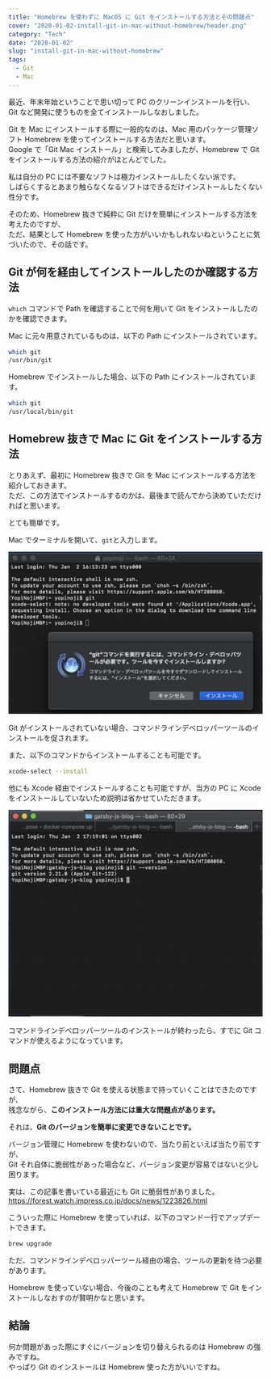 ```yaml
---
title: "Homebrew を使わずに MacOS に Git をインストールする方法とその問題点"
cover: "2020-01-02-install-git-in-mac-without-homebrew/header.png"
category: "Tech"
date: "2020-01-02"
slug: "install-git-in-mac-without-homebrew"
tags:
  - Git
  - Mac
---
```


最近、年末年始ということで思い切って PC のクリーンインストールを行い、Git など開発に使うものを全てインストールしなおしました。

Git を Mac にインストールする際に一般的なのは、Mac 用のパッケージ管理ソフト Homebrew を使ってインストールする方法だと思います。  
Google で「Git Mac インストール」と検索してみましたが、Homebrew で Git をインストールする方法の紹介がほとんどでした。

私は自分の PC には不要なソフトは極力インストールしたくない派です。  
しばらくするとあまり触らなくなるソフトはできるだけインストールしたくない性分です。

そのため、Homebrew 抜きで純粋に Git だけを簡単にインストールする方法を考えたのですが、  
ただ、結果として Homebrew を使った方がいいかもしれないねということに気づいたので、その話です。

## Git が何を経由してインストールしたのか確認する方法

`which` コマンドで Path を確認することで何を用いて Git をインストールしたのかを確認できます。

Mac に元々用意されているものは、以下の Path にインストールされています。

```bash
which git
/usr/bin/git
```

Homebrew でインストールした場合、以下の Path にインストールされています。

```bash
which git
/usr/local/bin/git
```

## Homebrew 抜きで Mac に Git をインストールする方法

とりあえず、最初に Homebrew 抜きで Git を Mac にインストールする方法を紹介しておきます。  
ただ、この方法でインストールするのかは、最後まで読んでから決めていただければと思います。

とても簡単です。

Mac でターミナルを開いて、`git`と入力します。

![install-git-in-mac-without-homebrew-01](./install-git-in-mac-without-homebrew-01.png)

Git がインストールされていない場合、コマンドラインデベロッパーツールのインストールを促されます。

また、以下のコマンドからインストールすることも可能です。

```bash
xcode-select --install
```

他にも Xcode 経由でインストールすることも可能ですが、当方の PC に Xcode をインストールしていないため説明は省かせていただきます。

![install-git-in-mac-without-homebrew-02](./install-git-in-mac-without-homebrew-02.png)

コマンドラインデベロッパーツールのインストールが終わったら、すでに Git コマンドが使えるようになっています。

## 問題点

さて、Homebrew 抜きで Git を使える状態まで持っていくことはできたのですが、  
残念ながら、**このインストール方法には重大な問題点があります。**

それは、**Git のバージョンを簡単に変更できないことです。**

バージョン管理に Homebrew を使わないので、当たり前といえば当たり前ですが、  
Git それ自体に脆弱性があった場合など、バージョン変更が容易ではないと少し困ります。

実は、この記事を書いている最近にも Git に脆弱性がありました。  
https://forest.watch.impress.co.jp/docs/news/1223826.html

こういった際に Homebrew を使っていれば、以下のコマンド一行でアップデートできます。

```bash
brew upgrade
```

ただ、コマンドラインデベロッパーツール経由の場合、ツールの更新を待つ必要があります。

Homebrew を使っていない場合、今後のことも考えて Homebrew で Git をインストールしなおすのが賢明かなと思います。

## 結論

何か問題があった際にすぐにバージョンを切り替えられるのは Homebrew の強みですね。  
やっぱり Git のインストールは Homebrew 使った方がいいですね。
